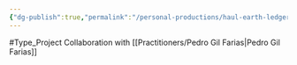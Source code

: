 ```yaml
---
{"dg-publish":true,"permalink":"/personal-productions/haul-earth-ledger/","noteIcon":""}
---
```


#Type_Project 
Collaboration with [[Practitioners/Pedro Gil Farias\|Pedro Gil Farias]]